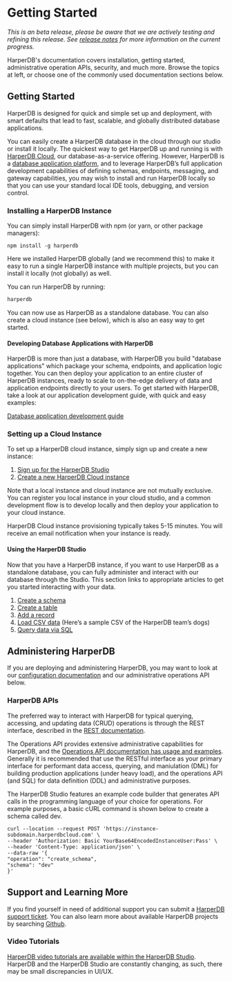 # Getting Started

_This is an beta release, please be aware that we are actively testing and refining this release. See_ [_release notes_](in-the-weeds/release-notes/4.tucker/4.2.0.md) _for more information on the current progress._

HarperDB's documentation covers installation, getting started, administrative operation APIs, security, and much more. Browse the topics at left, or choose one of the commonly used documentation sections below.

## Getting Started

HarperDB is designed for quick and simple set up and deployment, with smart defaults that lead to fast, scalable, and globally distributed database applications.

You can easily create a HarperDB database in the cloud through our studio or install it locally. The quickest way to get HarperDB up and running is with [HarperDB Cloud](deployments/harperdb-cloud/), our database-as-a-service offering. However, HarperDB is a [database application platform](developers/applications/), and to leverage HarperDB’s full application development capabilities of defining schemas, endpoints, messaging, and gateway capabilities, you may wish to install and run HarperDB locally so that you can use your standard local IDE tools, debugging, and version control.

### Installing a HarperDB Instance

You can simply install HarperDB with npm (or yarn, or other package managers):

```shell
npm install -g harperdb
```

Here we installed HarperDB globally (and we recommend this) to make it easy to run a single HarperDB instance with multiple projects, but you can install it locally (not globally) as well.

You can run HarperDB by running:

```javascript
harperdb
```

You can now use as HarperDB as a standalone database. You can also create a cloud instance (see below), which is also an easy way to get started.

#### Developing Database Applications with HarperDB

HarperDB is more than just a database, with HarperDB you build "database applications" which package your schema, endpoints, and application logic together. You can then deploy your application to an entire cluster of HarperDB instances, ready to scale to on-the-edge delivery of data and application endpoints directly to your users. To get started with HarperDB, take a look at our application development guide, with quick and easy examples:

[Database application development guide](developers/applications/)

### Setting up a Cloud Instance

To set up a HarperDB cloud instance, simply sign up and create a new instance:

1. [Sign up for the HarperDB Studio](https://studio.harperdb.io/sign-up)
2. [Create a new HarperDB Cloud instance](administration/harperdb-studio/instances.md#Create-a-New-Instance)

Note that a local instance and cloud instance are not mutually exclusive. You can register you local instance in your cloud studio, and a common development flow is to develop locally and then deploy your application to your cloud instance.

HarperDB Cloud instance provisioning typically takes 5-15 minutes. You will receive an email notification when your instance is ready.

#### Using the HarperDB Studio

Now that you have a HarperDB instance, if you want to use HarperDB as a standalone database, you can fully administer and interact with our database through the Studio. This section links to appropriate articles to get you started interacting with your data.

1. [Create a schema](administration/harperdb-studio/manage-schemas-browse-data.md#Create-a-Schema)
2. [Create a table](administration/harperdb-studio/manage-schemas-browse-data.md#create-a-table)
3. [Add a record](administration/harperdb-studio/manage-schemas-browse-data.md#add-a-record)
4. [Load CSV data](administration/harperdb-studio/manage-schemas-browse-data.md#load-csv-data) (Here’s a sample CSV of the HarperDB team’s dogs)
5. [Query data via SQL](administration/harperdb-studio/query-instance-data.md)

## Administering HarperDB

If you are deploying and administering HarperDB, you may want to look at our [configuration documentation](deployments/configuration.md) and our administrative operations API below.

### HarperDB APIs

The preferred way to interact with HarperDB for typical querying, accessing, and updating data (CRUD) operations is through the REST interface, described in the [REST documentation](developers/rest.md).

The Operations API provides extensive administrative capabilities for HarperDB, and the [Operations API documentation has usage and examples](developers/operations-api/). Generally it is recommended that use the RESTful interface as your primary interface for performant data access, querying, and maniulation (DML) for building production applications (under heavy load), and the operations API (and SQL) for data definition (DDL) and administrative purposes.

The HarperDB Studio features an example code builder that generates API calls in the programming language of your choice for operations. For example purposes, a basic cURL command is shown below to create a schema called dev.

```
curl --location --request POST 'https://instance-subdomain.harperdbcloud.com' \
--header 'Authorization: Basic YourBase64EncodedInstanceUser:Pass' \
--header 'Content-Type: application/json' \
--data-raw '{
"operation": "create_schema",
"schema": "dev"
}'
```

## Support and Learning More

If you find yourself in need of additional support you can submit a [HarperDB support ticket](https://harperdbhelp.zendesk.com/hc/en-us/requests/new). You can also learn more about available HarperDB projects by searching [Github](https://github.com/search?q=harperdb).

### Video Tutorials

[HarperDB video tutorials are available within the HarperDB Studio](administration/harperdb-studio/resources.md#video-tutorials). HarperDB and the HarperDB Studio are constantly changing, as such, there may be small discrepancies in UI/UX.
